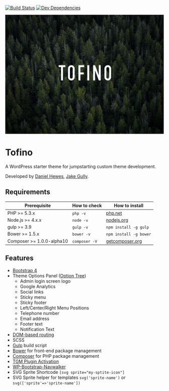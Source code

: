 [![Build Status](https://travis-ci.org/mrchimp/tofino.svg)](https://travis-ci.org/mrchimp/tofino)  [![Dev Dependencies](https://david-dm.org/lambdacreatives/tofino.svg)](https://devid-dm.org/lambdacreatives/tofino)

![Tofino](https://raw.githubusercontent.com/mrchimp/tofino/master/screenshot.png)

# Tofino

A WordPress starter theme for jumpstarting custom theme development.

Developed by [Daniel Hewes](https://github.com/danimalweb), [Jake Gully](https://github.com/mrchimp).

## Requirements

| Prerequisite    | How to check | How to install
| --------------- | ------------ | ------------- |
| PHP >= 5.3.x    | `php -v`     | [php.net](http://php.net/manual/en/install.php) |
| Node.js >= 4.x.x  | `node -v`    | [nodejs.org](http://nodejs.org/) |
| gulp >= 3.9  | `gulp -v`    | `npm install -g gulp` |
| Bower >= 1.5.x | `bower -v`   | `npm install -g bower` |
| Composer >= 1.0.0-alpha10 | `composer -V`   | [getcomposer.org](http://getcomposer.org) |

## Features

* [Bootstrap 4](http://getbootstrap.com/)
* Theme Options Panel ([Option Tree](https://github.com/valendesigns/option-tree))
	* Admin login screen logo
	* Google Analytics
	* Social links
	* Sticky menu
	* Sticky footer
	* Left/Center/Right Menu Positions
	* Telephone number
	* Email address
	* Footer text
	* Notification Text
* [DOM-based routing](http://goo.gl/EUTi53)
* SCSS
* [Gulp](http://gulpjs.com/) build script
* [Bower](http://bower.io/) for front-end package management
* [Composer](https://getcomposer.org/) for PHP package management
* [TGM Plugin Activation](https://github.com/TGMPA/TGM-Plugin-Activation)
* [WP-Bootstrap-Navwalker](https://github.com/twittem/wp-bootstrap-navwalker)
* SVG Sprite Shortcode `[svg sprite="my-sptite-icon"]`
* SVG Sprite helper for templates `svg('sprite-name')` or `svg(['sprite'=>'sprite-name'])`
